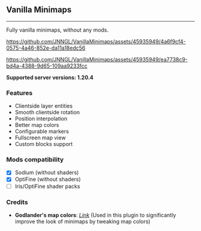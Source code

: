 ## Vanilla Minimaps

-----

Fully vanilla minimaps, without any mods.

https://github.com/JNNGL/VanillaMinimaps/assets/45935949/4a6f9cf4-0575-4a46-852e-da11a18edc56

https://github.com/JNNGL/VanillaMinimaps/assets/45935949/ea7738c9-bd4a-4388-9d65-109aa9233fcc

**Supported server versions: 1.20.4**

### Features

- Clientside layer entities
- Smooth clientside rotation
- Position interpolation
- Better map colors
- Configurable markers
- Fullscreen map view
- Custom blocks support

### Mods compatibility

- [x] Sodium (without shaders)
- [x] OptiFine (without shaders)
- [ ] Iris/OptiFine shader packs

### Credits

- **Godlander's map colors**: [*Link*](https://github.com/Godlander/vpp/blob/main/assets/minecraft/shaders/core/render/text.fsh) (Used in this plugin to significantly improve the look of minimaps by tweaking map colors)
